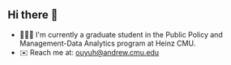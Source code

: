 ## Hi there 👋
- 👩🏻‍💻 I'm currently a graduate student in the Public Policy and Management-Data Analytics program at Heinz CMU. 
- ✉️ Reach me at: ouyuh@andrew.cmu.edu


